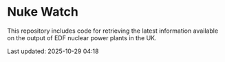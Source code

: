 # Nuke Watch

This repository includes code for retrieving the latest information available on the output of EDF nuclear power plants in the UK.

Last updated: 2025-10-29 04:18